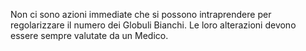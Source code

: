 Non ci sono azioni immediate che si possono intraprendere per regolarizzare il numero dei Globuli Bianchi. Le loro alterazioni devono essere sempre valutate da un Medico.